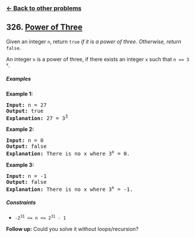 ### [&#8592; Back to other problems](../../README.md)

## 326. [Power of Three](https://leetcode.com/problems/power-of-three/)

Given an integer `n`, return `true` *if it is a power of three*. *Otherwise, return* `false`.

An integer `n` is a power of three, if there exists an integer `x` such that <code>n == 3<sup>
x</sup></code>.

##### Examples

**Example 1:**

<pre>
<b>Input:</b> n = 27
<b>Output:</b> true
<b>Explanation:</b> 27 = 3<sup>3</sup>
</pre>

**Example 2:**

<pre>
<b>Input:</b> n = 0
<b>Output:</b> false
<b>Explanation:</b> There is no x where 3<sup>x</sup> = 0.
</pre>

**Example 3:**

<pre>
<b>Input:</b> n = -1
<b>Output:</b> false
<b>Explanation:</b> There is no x where 3<sup>x</sup> = -1.
</pre>

##### Constraints

* <code>-2<sup>31</sup> <= n <= 2<sup>31</sup> - 1</code>

**Follow up:** Could you solve it without loops/recursion?
